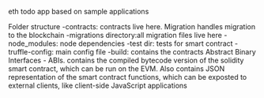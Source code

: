 eth todo app based on sample applications

Folder structure
-contracts: contracts live here. Migration handles migration to the blockchain
-migrations directory:all migration files live here
-node_modules: node dependencies
-test dir: tests for smart contract
-truffle-config: main config file
-build: contains the contracts Abstract Binary Interfaces - ABIs. contains the compiled bytecode version of the solidity smart contract, which can be run on the EVM. Also contains JSON representation of the smart contract functions, which can be exposted to external clients, like client-side JavaScript applications